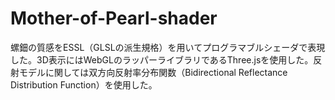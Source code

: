 # Mother-of-Pearl-shader
螺鈿の質感をESSL（GLSLの派生規格）を用いてプログラマブルシェーダで表現した。3D表示にはWebGLのラッパーライブラリであるThree.jsを使用した。反射モデルに関しては双方向反射率分布関数（Bidirectional Reflectance Distribution Function）を使用した。